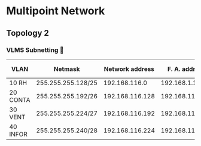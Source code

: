 # Multipoint Network

## Topology 2

### VLMS Subnetting 📄

| VLAN | 	Netmask | Network address | F. A. address | L. A. address | D. de broadcast | B. address | H. needed | H. number |
| ------------- |------------- | ------------- | -------------| ------------- | ------------- | -------------| ------------- | ------------- |
| 10 RH | 255.255.255.128/25 | 192.168.116.0 | 192.168.1.1 |  192.168.1.126 | 192.168.1.127 | 192.168.116.15 | 123 | 128|
| 20 CONTA | 255.255.255.192/26 | 192.168.116.128 | 192.168.116.129 | 192.168.116.190 | 192.168.116.191 | 192.168.116.15 | 37 | 64|
| 30 VENT | 255.255.255.224/27 | 192.168.116.192 | 192.168.116.193 | 192.168.116.222 | 192.168.116.223 | 192.168.116.15 | 21 | 32 |
| 40 INFOR | 255.255.255.240/28 | 192.168.116.224 | 192.168.116.223 | 192.168.116.238 | 192.168.116.239 | 192.168.116.15 | 8 | 16 |

